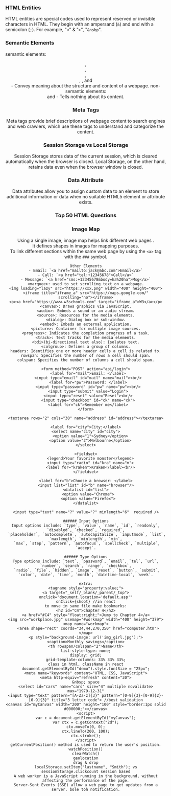 <!-- html.md -->
### HTML Entities
HTML entities are special codes used to represent reserved or invisible characters in HTML. They begin with an ampersand (`&`) and end with a semicolon (`;`). For example, "`<`" & "`>`", "`&nsbp`".

### Semantic Elements
semantic elements: <header>, <article>, <footer>, <form>, <table>, and <article> - Convey meaning about the structure and content of a webpage.
non-semantic elements: <div> and <span> - Tells nothing about its content.

### Meta Tags
Meta tags provide brief descriptions of webpage content to search engines and web crawlers, which use these tags to understand and categorize the content.

### Session Storage vs Local Storage
Session Storage stores data of the current session, which is cleared automatically when the browser is closed. Local Storage, on the other hand, retains data even when the browser window is closed.

### Data Attribute
Data attributes allow you to assign custom data to an element to store additional information or data when no suitable HTML5 element or attribute exists.

### Top 50 HTML Questions

### Image Map
Using a single image, image map helps link different web pages .     
It defines shapes in images for mapping purposes.      
To link different sections within the same web page by using the `<a>` tag with the `###` symbol.  

```
Other Elements
- Email: `<a href="mailto:jack@abc.com">Email</a>`
- Call: `<a href="tel:+12345678">Call</a>`
- Message: `<a href="sms:+12345678&body=ha%20ha">Msg</a>`
<marquee>: used to set scrolling text on a webpage.
<img loading="lazy" src="https://xxx.png" width="400" height="400">
<iframe title="iframe_a" src="https://maps.google.com/" scrolling="no"></iframe>
<p><a href="https://www.w3schools.com" target="iframe_a">W3</a></p>
<canvas>: Draws graphics via JavaScript.
<audio>: Embeds a sound or an audio stream.
<source>: Resources for the media elements.
<dialog>: Dialog box or sub-window.
<embed>: Embeds an external application.
<picture>: Container for multiple image sources.
<progress>: Indicates the completion progress of a task.
<track>: Text tracks for the media elements.
<bdi>(bi-directional text also): Isolates text.
<colgroup>: Defines a group of columns.
headers: Identifies one or more header cells a cell is related to.
rowspan: Specifies the number of rows a cell should span.
colspan: Specifies the number of columns a cell should span.

<form method="POST" action="api/login">
  <label for="mail">Email: </label>
  <input type="email" id="mail" name="mail"><br/>
  <label for="pw">Password: </label>
  <input type="password" id="pw" name="pw"><br/>
  <input type="submit" value="Login">
  <input type="reset" value="Reset"><br/>
  <input type="checkbox" id="ck" name="ck">
  <label for="ck">Remember me</label>
</form>

<textarea rows="2" cols="30" name="address" id="address"></textarea>

<label for="city">City:</label>
<select name="city" id="city">
    <option value="1">Sydney</option>
    <option value="2">Melbourne</option>
</select>

<fieldset>
    <legend>Your favorite monster</legend>
    <input type="radio" id="kra" name="m">
    <label for="kraken">Kraken</label><br/>
</fieldset>

<label for="b">Choose a browser: </label>
<input list="list" id="b" name="browser"/>
<datalist id="list">
  <option value="Chrome">
  <option value="Firefox">
</datalist>

<input type="text" name="?" value="?" minlength="6"	 required />

###### Input Options
Input options include: `type`, `value`, `name`, `id`, `readonly`, `disabled`, `checked`, `required`,
 `placeholder`, `autocomplete`, `autocapitalize`, `inputmode`, `list`, `maxlength`, `minlength`, `min`,
 `max`, `step`, `pattern`, `autofocus`, `spellcheck`, `multiple`, `accept`.

###### Type Options
Type options include: `text`, `password`, `email`, `tel`, `url`, `number`, `search`, `range`, `checkbox`,
 `radio`, `file`, `hidden`, `image`, `reset`, `button`, `submit`, `color`, `date`, `time`, `month`, `datetime-local`, `week`.

extra:
<tagname style="property:value;">
<a target="_self/_blank/_parent/_top">
onclick="document.location='default.asp'"
onClick={shoot} //in react
to move in same file make bookmarks:
<h2 id="C4">Chapter 4</h2>
<a href="#C4" style="float:right;">Jump to Chapter 4</a>
<img src="workplace.jpg" usemap="#workmap" width="400" height="379">
<map name="workmap">
  <area shape="rect" coords="34,44,270,350" href="computer.htm">
</map>
<p style="background-image: url('img_girl.jpg');">
<caption>Monthly savings</caption>
<th rowspan/colspan="2">Name</th>
list-style-type: none;
display: grid;
grid-template-columns: 33% 33% 33%;
class in html, className in react
document.getElementById("demo").style.fontSize = "25px";
<meta name="keywords" content="HTML, CSS, JavaScript">
<meta http-equiv="refresh" content="30">
&nbsp; space
<select id="cars" name="cars" size="4" multiple novalidate>
max="1979-12-31"
<input type="text" pattern="[A-Za-z]{3}" pattern="[0-9]{3}-[0-9]{2}-[0-9]{3}" title="3 letter code"> //best validation
<canvas id="myCanvas" width="200" height="100" style="border:1px solid #000000;"></canvas>
<script>
var c = document.getElementById("myCanvas");
var ctx = c.getContext("2d");
ctx.moveTo(0, 0);
ctx.lineTo(200, 100);
ctx.stroke();
</script>
getCurrentPosition() method is used to return the user's position.
watchPosition()
clearWatch()
geolocation
drag & drop
localStorage.setItem("lastname", "Smith"); vs sessionStorage.clickcount session based
A web worker is a JavaScript running in the background, without affecting the performance of the page.
Server-Sent Events (SSE) allow a web page to get updates from a server. bole toh notification.
```